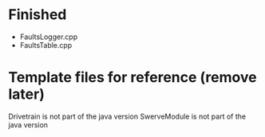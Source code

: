 # Finished
- FaultsLogger.cpp
- FaultsTable.cpp

# Template files for reference (remove later)
Drivetrain is not part of the java version
SwerveModule is not part of the java version